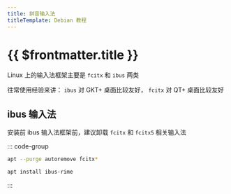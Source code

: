 ```yaml
---
title: 拼音输入法
titleTemplate: Debian 教程
---
```


# {{ $frontmatter.title }}

Linux 上的输入法框架主要是 `fcitx` 和 `ibus` 两类

往常使用经验来讲： `ibus` 对 GKT+ 桌面比较友好， `fcitx` 对 QT+ 桌面比较友好

## ibus 输入法

安装前 ibus 输入法框架前，建议卸载 `fcitx` 和 `fcitx5` 相关输入法

::: code-group

```bash [卸载]
apt --purge autoremove fcitx*
```

```bash [安装]
apt install ibus-rime
```

:::
